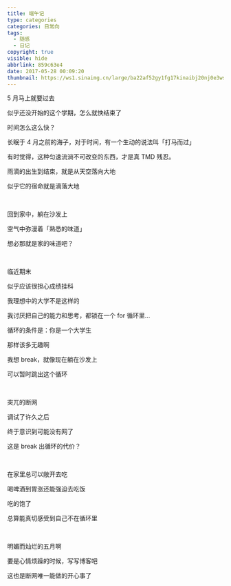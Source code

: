 ```yaml
---
title: 端午记
type: categories
categories: 日常向
tags:
  - 随感
  - 日记
copyright: true
visible: hide
abbrlink: 859c63e4
date: 2017-05-28 00:09:20
thumbnail: https://ws1.sinaimg.cn/large/ba22af52gy1fg17kinaibj20nj0e3ws6.jpg
---
```


5 月马上就要过去

似乎还没开始的这个学期，怎么就快结束了

时间怎么这么快？

<!-- more -->

长眠于 4 月之前的海子，对于时间，有一个生动的说法叫「打马而过」

有时觉得，这种匀速流淌不可改变的东西，才是真 TMD 残忍。

雨滴的出生到结束，就是从天空落向大地

似乎它的宿命就是滴落大地

<br>

回到家中，躺在沙发上

空气中弥漫着「熟悉的味道」

想必那就是家的味道吧？

<br>

临近期末

似乎应该很担心成绩挂科

我理想中的大学不是这样的

我讨厌把自己的能力和思考，都锁在一个 for 循环里...

循环的条件是：你是一个大学生

那样该多无趣啊

我想 break，就像现在躺在沙发上

可以暂时跳出这个循环

<br>

突兀的断网

调试了许久之后

终于意识到可能没有网了

这是 break 出循环的代价？

<br>

在家里总可以敞开去吃

喝啤酒到胃涨还能强迫去吃饭

吃的饱了

总算能真切感受到自己不在循环里

<br>

明媚而灿烂的五月啊

要是心情烦躁的时候，写写博客吧

这也是断网唯一能做的开心事了

